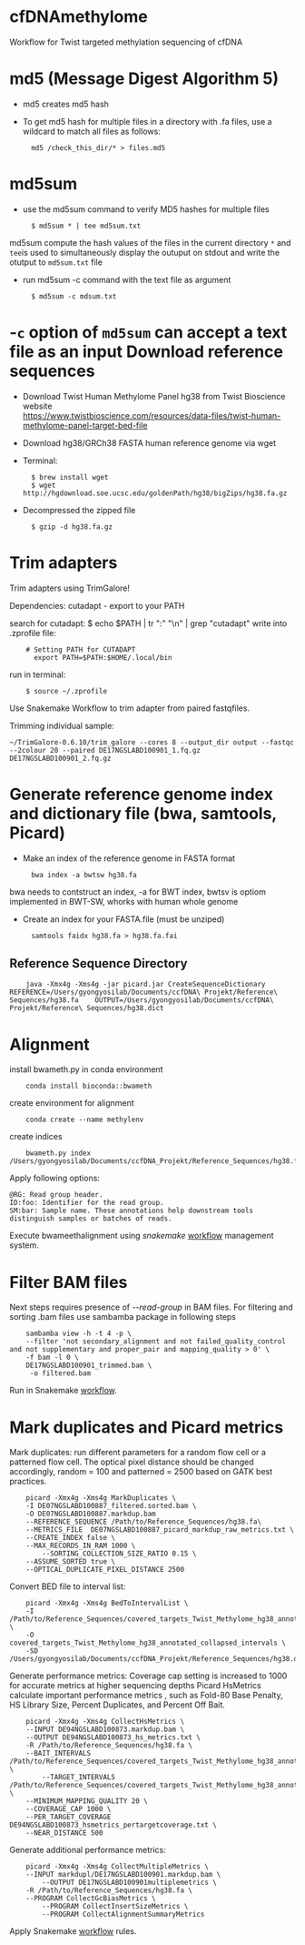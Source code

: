 # cfDNAmethylome
Workflow for Twist targeted methylation sequencing of cfDNA 

md5 (Message Digest Algorithm 5)
==================================
+ md5 creates md5 hash
+ To get md5 hash for multiple files in a directory with .fa files, use a wildcard to match all files as follows:

		md5 /check_this_dir/* > files.md5 

md5sum
=============
+ use the md5sum command to verify MD5 hashes for multiple files

		$ md5sum * | tee md5sum.txt 

md5sum compute the hash values of the files in the current directory `*` and
`tee`is used to simultaneously display the outuput on stdout and write the otutput to `md5sum.txt` file


+ run md5sum -c command with the text file as argument

		$ md5sum -c mdsum.txt
		
-`c` option of `md5sum` can accept a text file as an input
Download reference sequences
============================
* Download Twist Human Methylome Panel hg38 from Twist Bioscience website 	
<https://www.twistbioscience.com/resources/data-files/twist-human-methylome-panel-target-bed-file>
* Download hg38/GRCh38 FASTA human reference genome via wget 
* Terminal: 

		$ brew install wget
		$ wget http://hgdownload.soe.ucsc.edu/goldenPath/hg38/bigZips/hg38.fa.gz
* Decompressed the zipped file

		$ gzip -d hg38.fa.gz

Trim adapters 	
=============================
Trim adapters using TrimGalore!

Dependencies: cutadapt - export to your PATH

search for cutadapt: 
		$ echo $PATH | tr ":" "\n" | grep "cutadapt" 
write into .zprofile file:

		# Setting PATH for CUTADAPT
		  export PATH=$PATH:$HOME/.local/bin
		 
run in terminal:

		$ source ~/.zprofile

Use Snakemake Workflow to trim adapter from paired fastqfiles.

Trimming individual sample:

 
	
	
 	~/TrimGalore-0.6.10/trim_galore --cores 8 --output_dir output --fastqc --2colour 20 --paired DE17NGSLABD100901_1.fq.gz DE17NGSLABD100901_2.fq.gz 


Generate reference genome index and dictionary file (bwa, samtools, Picard)
==============================================================================
* Make an index of the reference genome in FASTA format

		bwa index -a bwtsw hg38.fa
	
		
bwa needs to contstruct an index, -a for BWT index, bwtsv is optiom implemented in BWT-SW, whorks with human whole genome

* Create an index for your FASTA.file (must be unziped)

		samtools faidx hg38.fa > hg38.fa.fai
		

Reference Sequence Directory 
---------------------------

		java -Xmx4g -Xms4g -jar picard.jar CreateSequenceDictionary REFERENCE=/Users/gyongyosilab/Documents/ccfDNA\ Projekt/Reference\ Sequences/hg38.fa  	OUTPUT=/Users/gyongyosilab/Documents/ccfDNA\ Projekt/Reference\ Sequences/hg38.dict


Alignment
==========
install bwameth.py in conda environment

		conda install bioconda::bwameth

create environment for alignment

		conda create --name methylenv

create indices
		
   		bwameth.py index /Users/gyongyosilab/Documents/ccfDNA_Projekt/Reference_Sequences/hg38.fa 

Apply following options:

	@RG: Read group header.
	ID:foo: Identifier for the read group.
	SM:bar: Sample name. These annotations help downstream tools distinguish samples or batches of reads.
	
Execute bwameethalignment using *snakemake*  [workflow](Rules/bwameth/Snakefile) management system.

Filter BAM files
==================
Next steps requires presence of *--read-group* in BAM files. For filtering and sorting .bam files use sambamba package in following steps
	
		sambamba view -h -t 4 -p \
		--filter 'not secondary_alignment and not failed_quality_control and not supplementary and proper_pair and mapping_quality > 0' \
		-f bam -l 0 \
		DE17NGSLABD100901_trimmed.bam \
		 -o filtered.bam
		 
Run in Snakemake [workflow](Rules/filtering_sorting_reads/Snakefile).


Mark duplicates and Picard metrics
==================================
Mark duplicates: run different parameters for a random flow cell or a patterned flow cell. The optical pixel
distance should be changed accordingly, random = 100 and patterned = 2500 based on GATK best practices.

		picard -Xmx4g -Xms4g MarkDuplicates \
		-I DE07NGSLABD100887_filtered.sorted.bam \
		-O DE07NGSLABD100887.markdup.bam
		--REFERENCE_SEQUENCE /Path/to/Reference_Sequences/hg38.fa\
		--METRICS_FILE 	DE07NGSLABD100887_picard_markdup_raw_metrics.txt \
		--CREATE_INDEX false \
		--MAX_RECORDS_IN_RAM 1000 \
	        --SORTING_COLLECTION_SIZE_RATIO 0.15 \
		--ASSUME_SORTED true \
		--OPTICAL_DUPLICATE_PIXEL_DISTANCE 2500

Convert BED file to interval list:

		picard -Xmx4g -Xms4g BedToIntervalList \
		-I /Path/to/Reference_Sequences/covered_targets_Twist_Methylome_hg38_annotated_collapsed.bed \
		-O covered_targets_Twist_Methylome_hg38_annotated_collapsed_intervals \
		-SD /Users/gyongyosilab/Documents/ccfDNA_Projekt/Reference_Sequences/hg38.dict

Generate performance metrics:
Coverage cap setting is increased to 1000 for accurate metrics at higher sequencing depths Picard HsMetrics calculate important performance metrics , such as Fold-80 Base Penalty, HS Library Size, Percent Duplicates, and Percent Off Bait.

		picard -Xmx4g -Xms4g CollectHsMetrics \
		--INPUT DE94NGSLABD100873.markdup.bam \
		--OUTPUT DE94NGSLABD100873_hs_metrics.txt \
		-R /Path/to/Reference_Sequences/hg38.fa \
		--BAIT_INTERVALS  /Path/to/Reference_Sequences/covered_targets_Twist_Methylome_hg38_annotated_collapsed_intervals \
    		--TARGET_INTERVALS /Path/to/Reference_Sequences/covered_targets_Twist_Methylome_hg38_annotated_collapsed_intervals \
		--MINIMUM_MAPPING_QUALITY 20 \
		--COVERAGE_CAP 1000 \
		--PER_TARGET_COVERAGE DE94NGSLABD100873_hsmetrics_pertargetcoverage.txt \
		--NEAR_DISTANCE 500

Generate additional performance metrics:

		picard -Xmx4g -Xms4g CollectMultipleMetrics \ 
  		--INPUT markdupl/DE17NGSLABD100901.markdup.bam \
    		--OUTPUT DE17NGSLABD100901multiplemetrics \
		-R /Path/to/Reference_Sequences/hg38.fa \
  		--PROGRAM CollectGcBiasMetrics \
    		--PROGRAM CollectInsertSizeMetrics \
      		--PROGRAM CollectAlignmentSummaryMetrics
  		
	


Apply Snakemake [workflow](Rules/picard/picard_metrics) rules.

